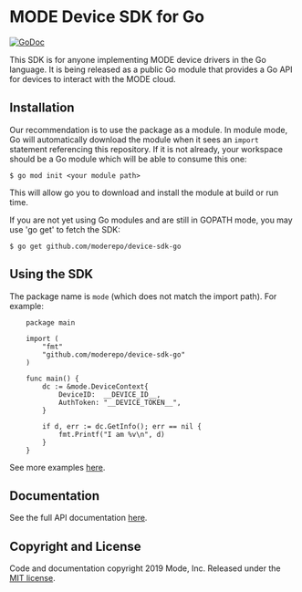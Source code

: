 # MODE Device SDK for Go

[![GoDoc](https://godoc.org/github.com/moderepo/device-sdk-go?status.svg)](https://godoc.org/github.com/moderepo/device-sdk-go)

This SDK is for anyone implementing MODE device drivers in the Go language. It is
being released as a public Go module that provides a Go API for devices to interact with the MODE cloud.


## Installation

Our recommendation is to use the package as a module. In module mode, Go will
automatically download the module when it sees an `import` statement
referencing this repository. If it is not already, your workspace should be a
Go module which will be able to consume this one:

    $ go mod init <your module path>

This will allow go you to download and install the module at build or run time.

If you are not yet using Go modules and are still in GOPATH mode, you may use
'go get' to fetch the SDK:

    $ go get github.com/moderepo/device-sdk-go

## Using the SDK

The package name is `mode` (which does not match the import path). For example:
```golang
    package main

    import (
        "fmt"
        "github.com/moderepo/device-sdk-go"
    )

    func main() {
        dc := &mode.DeviceContext{
            DeviceID:  __DEVICE_ID__,
            AuthToken: "__DEVICE_TOKEN__",
        }

        if d, err := dc.GetInfo(); err == nil {
            fmt.Printf("I am %v\n", d)
        }
    }
```

See more examples [here](https://github.com/moderepo/device-sdk-go/blob/master/examples).


## Documentation

See the full API documentation [here](https://godoc.org/github.com/moderepo/device-sdk-go).


## Copyright and License

Code and documentation copyright 2019 Mode, Inc. Released under the [MIT
license](https://github.com/moderepo/device-sdk-go/blob/master/LICENSE).
